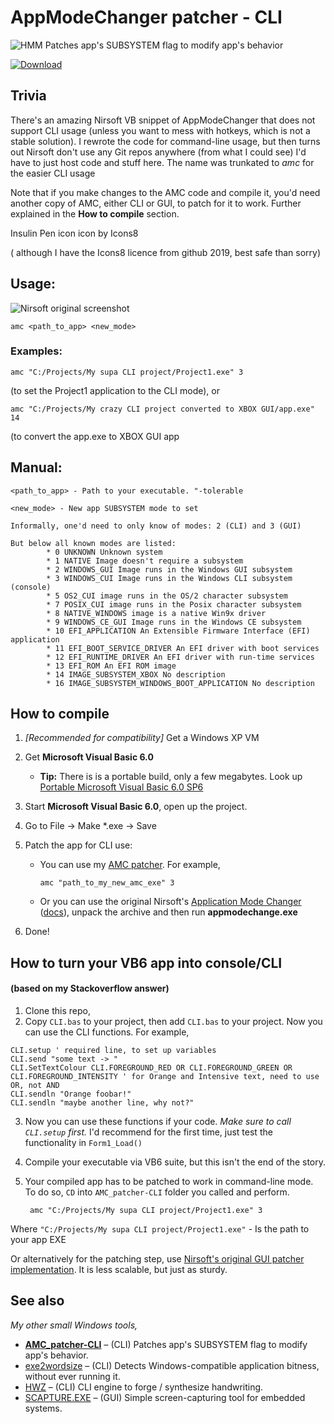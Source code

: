 # AppModeChanger patcher - CLI

![HMM](icons8-insulin-pen-90.png)
Patches app's SUBSYSTEM flag to modify app's behavior

[![Download](https://img.shields.io/badge/download-success?style=for-the-badge&logo=github&logoColor=white)](https://github.com/TAbdiukov/AMC_patcher-CLI/releases/download/1.12/amc.exe)


## Trivia

There's an amazing Nirsoft VB snippet of AppModeChanger that does not support CLI usage (unless you want to mess with hotkeys, which is not a stable solution). I rewrote the code for command-line usage, but then turns out Nirsoft don't use any Git repos anywhere (from what I could see) I'd have to just host code and stuff here. The name was trunkated to *amc* for the easier CLI usage

Note that if you make changes to the AMC code and compile it, you'd need another copy of AMC, either CLI or GUI, to patch for it to work. Further explained in the **How to compile** section.

Insulin Pen icon icon by Icons8

( although I have the Icons8 licence from github 2019, best safe than sorry)

## Usage:
![Nirsoft original screenshot](https://www.nirsoft.net/vb/console1.gif)


	amc <path_to_app> <new_mode>

### Examples:

	amc "C:/Projects/My supa CLI project/Project1.exe" 3 
(to set the Project1 application to the CLI mode), or

	amc "C:/Projects/My crazy CLI project converted to XBOX GUI/app.exe" 14
(to convert the app.exe to XBOX GUI app

## Manual:
    <path_to_app> - Path to your executable. "-tolerable

    <new_mode> - New app SUBSYSTEM mode to set
    
    Informally, one'd need to only know of modes: 2 (CLI) and 3 (GUI)
    
    But below all known modes are listed:
            * 0 UNKNOWN Unknown system
            * 1 NATIVE Image doesn't require a subsystem
            * 2 WINDOWS_GUI Image runs in the Windows GUI subsystem
            * 3 WINDOWS_CUI Image runs in the Windows CLI subsystem (console)
            * 5 OS2_CUI image runs in the OS/2 character subsystem
            * 7 POSIX_CUI image runs in the Posix character subsystem
            * 8 NATIVE_WINDOWS image is a native Win9x driver
            * 9 WINDOWS_CE_GUI Image runs in the Windows CE subsystem
            * 10 EFI_APPLICATION An Extensible Firmware Interface (EFI) application
            * 11 EFI_BOOT_SERVICE_DRIVER An EFI driver with boot services
            * 12 EFI_RUNTIME_DRIVER An EFI driver with run-time services
            * 13 EFI_ROM An EFI ROM image
            * 14 IMAGE_SUBSYSTEM_XBOX No description
            * 16 IMAGE_SUBSYSTEM_WINDOWS_BOOT_APPLICATION No description

## How to compile
1. *[Recommended for compatibility]* Get a Windows XP VM
2. Get **Microsoft Visual Basic 6.0** 

	* **Tip:** There is is a portable build, only a few megabytes. Look up <ins>Portable Microsoft Visual Basic 6.0 SP6</ins>

3. Start **Microsoft Visual Basic 6.0**, open up the project.
4. Go to File → Make *.exe → Save
5. Patch the app for CLI use:
	* You can use my [AMC patcher](https://github.com/TAbdiukov/AMC_patcher-CLI). For example,

		```
		amc "path_to_my_new_amc_exe" 3
		```
		
	* Or you can use the original Nirsoft's [Application Mode Changer](http://www.nirsoft.net/vb/console.zip) ([docs](http://www.nirsoft.net/vb/console.html)), unpack the archive and then run **appmodechange.exe**

6. Done!


## How to turn your VB6 app into console/CLI
#### (based on my Stackoverflow answer)

1. Clone this repo,
2. Copy `CLI.bas` to your project, then add `CLI.bas` to your project. Now you can use the CLI functions. For example,

```
CLI.setup ' required line, to set up variables
CLI.send "some text -> "
CLI.SetTextColour CLI.FOREGROUND_RED OR CLI.FOREGROUND_GREEN OR CLI.FOREGROUND_INTENSITY ' for Orange and Intensive text, need to use OR, not AND
CLI.sendln "Orange foobar!"
CLI.sendln "maybe another line, why not?"
```

3. Now you can use these functions if your code. *Make sure to call `CLI.setup` first.* I'd recommend for the first time, just test the functionality in `Form1_Load()`
4. Compile your executable via VB6 suite, but this isn't the end of the story.
5. Your compiled app has to be patched to work in command-line mode. To do so, `CD` into `AMC_patcher-CLI` folder you called and perform.

        amc "C:/Projects/My supa CLI project/Project1.exe" 3

Where `"C:/Projects/My supa CLI project/Project1.exe"` - Is the path to your app EXE

Or alternatively for the patching step, use [Nirsoft's original GUI patcher implementation](http://www.nirsoft.net/vb/console.zip). It is less scalable, but just as sturdy.

## See also
*My other small Windows tools,*  

* **<ins>AMC_patcher-CLI</ins>** – (CLI) Patches app's SUBSYSTEM flag to modify app's behavior.
* [exe2wordsize](https://github.com/TAbdiukov/exe2wordsize) – (CLI) Detects Windows-compatible application bitness, without ever running it.
* [HWZ](https://github.com/TAbdiukov/HWZ) – (CLI) CLI engine to forge / synthesize handwriting.
* [SCAPTURE.EXE](https://github.com/TAbdiukov/SCAPTURE.EXE) – (GUI) Simple screen-capturing tool for embedded systems.
